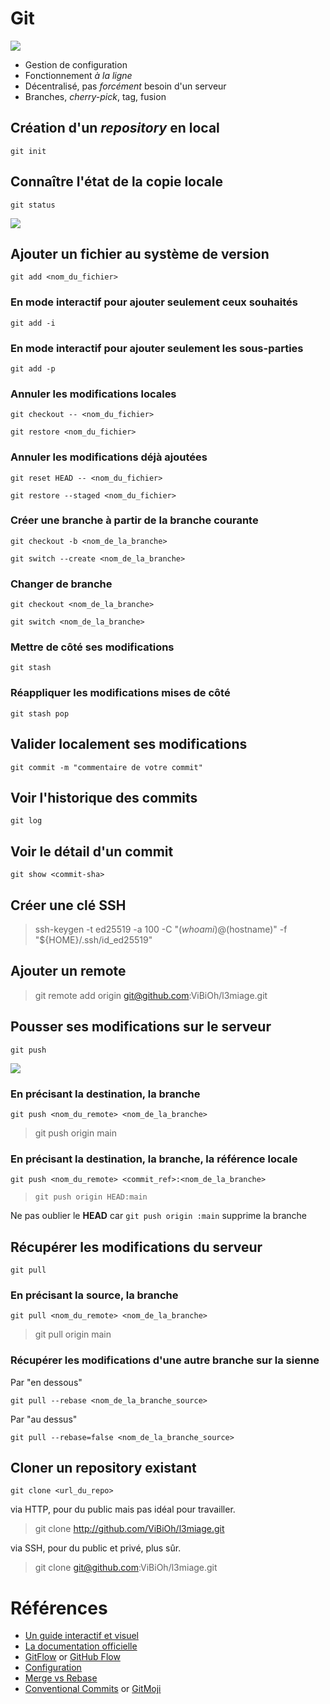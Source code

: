 # Git

![](img/git_logo.png)


* Gestion de configuration
* Fonctionnement *à la ligne*
* Décentralisé, pas *forcément* besoin d'un serveur
* Branches, *cherry-pick*, tag, fusion


## Création d'un *repository* en local

`git init`


## Connaître l'état de la copie locale

`git status`


![](img/git_lifecycle.png)


## Ajouter un fichier au système de version

`git add <nom_du_fichier>`


### En mode interactif pour ajouter seulement ceux souhaités

`git add -i`


### En mode interactif pour ajouter seulement les sous-parties

`git add -p`


### Annuler les modifications locales

`git checkout -- <nom_du_fichier>`

`git restore <nom_du_fichier>`


### Annuler les modifications déjà ajoutées

`git reset HEAD -- <nom_du_fichier>`

`git restore --staged <nom_du_fichier>`


### Créer une branche à partir de la branche courante

`git checkout -b <nom_de_la_branche>`

`git switch --create <nom_de_la_branche>`


### Changer de branche

`git checkout <nom_de_la_branche>`

`git switch <nom_de_la_branche>`


### Mettre de côté ses modifications

`git stash`


### Réappliquer les modifications mises de côté

`git stash pop`


## Valider localement ses modifications

`git commit -m "commentaire de votre commit"`


## Voir l'historique des commits

`git log`


## Voir le détail d'un commit

`git show <commit-sha>`


## Créer une clé SSH

> ssh-keygen -t ed25519 -a 100 -C "$(whoami)@$(hostname)" -f "${HOME}/.ssh/id_ed25519"


## Ajouter un remote

> git remote add origin
> git@github.com:ViBiOh/l3miage.git


## Pousser ses modifications sur le serveur

`git push`


![](img/git_remote.png)


### En précisant la destination, la branche

`git push <nom_du_remote> <nom_de_la_branche>`

> git push origin main


### En précisant la destination, la branche, la référence locale

`git push <nom_du_remote> <commit_ref>:<nom_de_la_branche>`

> `git push origin HEAD:main`

Ne pas oublier le **HEAD** car `git push origin :main` supprime la branche


## Récupérer les modifications du serveur

`git pull`


### En précisant la source, la branche

`git pull <nom_du_remote> <nom_de_la_branche>`

> git pull origin main


### Récupérer les modifications d'une autre branche sur la sienne

Par "en dessous"

`git pull --rebase <nom_de_la_branche_source>`

Par "au dessus"

`git pull --rebase=false <nom_de_la_branche_source>`


## Cloner un repository existant

`git clone <url_du_repo>`


via HTTP, pour du public mais pas idéal pour travailler.

> git clone
> http://github.com/ViBiOh/l3miage.git


via SSH, pour du public et privé, plus sûr.

> git clone
> git@github.com:ViBiOh/l3miage.git


# Références

* [Un guide interactif et visuel](http://git-school.github.io/visualizing-git/#free)
* [La documentation officielle](http://git-scm.com)
* [GitFlow](http://nvie.com/posts/a-successful-git-branching-model/) or [GitHub Flow](https://docs.github.com/en/get-started/quickstart/github-flow)
* [Configuration](https://delicious-insights.com/fr/articles/configuration-git/)
* [Merge vs Rebase](https://medium.com/@porteneuve/getting-solid-at-git-rebase-vs-merge-4fa1a48c53aa)
* [Conventional Commits](https://www.conventionalcommits.org/en/v1.0.0/) or [GitMoji](https://gitmoji.dev)
